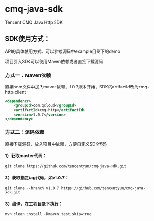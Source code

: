 # cmq-java-sdk
Tencent CMQ Java Http SDK


## SDK使用方式：
API的具体使用方式，可以参考源码中example目录下的demo

项目引入SDK可以使用Maven依赖或者直接下载源码

### 方式一：Maven依赖
直接pom文件中加入maven依赖。1.0.7版本开始，SDK的artifactId改为cmq-http-client
```xml
<dependency>
    <groupId>com.qcloud</groupId>
    <artifactId>cmq-http</artifactId>
    <version>1.0.7</version>
</dependency>

```

### 方式二：源码依赖
直接下载源码，放入项目中依赖，方便自定义SDK代码
#### 1）获取master代码：
```
git clone https://github.com/tencentyun/cmq-java-sdk.git
```

#### 2）获取指定tag代码，如v1.0.7：

```
git clone --branch v1.0.7 https://github.com/tencentyun/cmq-java-sdk.git
```

#### 3）编译，在工程目录下执行：
```
mvn clean install -Dmaven.test.skip=true 
```

